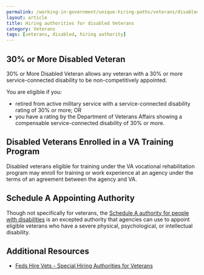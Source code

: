 ```yaml
---
permalink: /working-in-government/unique-hiring-paths/veterans/disabled/
layout: article
title: Hiring authorities for disabled Veterans
category: Veterans
tags: [veterans, disabled, hiring authority]
---
```


## 30% or More Disabled Veteran

30% or More Disabled Veteran allows any veteran with a 30% or more service-connected disability to be non-competitively appointed.

You are eligible if you:

* retired from active military service with a service-connected disability rating of 30% or more; OR
* you have a rating by the Department of Veterans Affairs showing a compensable service-connected disability of 30% or more.

## Disabled Veterans Enrolled in a VA Training Program

Disabled veterans eligible for training under the VA vocational rehabilitation program may enroll for training or work experience at an agency under the terms of an agreement between the agency and VA.

## Schedule A Appointing Authority

Though not specifically for veterans, the [Schedule A authority for people with disabilities](/working-in-government/unique-hiring-paths/individuals-with-disabilities/) is an excepted authority that agencies can use to appoint eligible veterans who have a severe physical, psychological, or intellectual disability.


## Additional Resources

* [Feds Hire Vets - Special Hiring Authorities for Veterans](https://fedshirevets.gov/job/shav/index.aspx)
